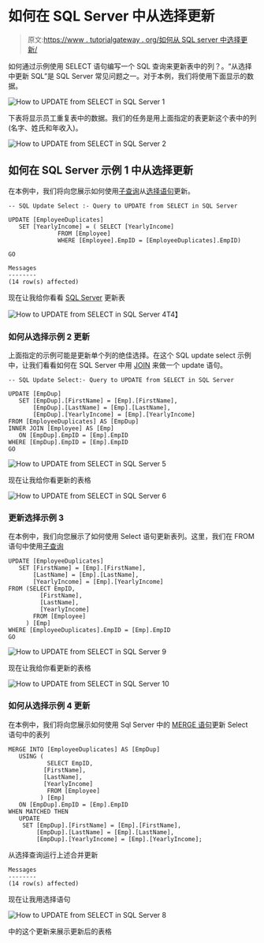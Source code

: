 # 如何在 SQL Server 中从选择更新

> 原文:[https://www . tutorialgateway . org/如何从 SQL server 中选择更新/](https://www.tutorialgateway.org/how-to-update-from-select-in-sql-server/)

如何通过示例使用 SELECT 语句编写一个 SQL 查询来更新表中的列？。“从选择中更新 SQL”是 SQL Server 常见问题之一。对于本例，我们将使用下面显示的数据。

![How to UPDATE from SELECT in SQL Server 1](img/674d8bcc5c2e2ae422846a7d2a8f1169.png)

下表将显示员工重复表中的数据。我们的任务是用上面指定的表更新这个表中的列(名字、姓氏和年收入)。

![How to UPDATE from SELECT in SQL Server 2](img/90c4a0da3b1c176fe81a44e4d857e4f5.png)

## 如何在 SQL Server 示例 1 中从选择更新

在本例中，我们将向您展示如何使用[子查询](https://www.tutorialgateway.org/sql-subquery/)从[选择语句](https://www.tutorialgateway.org/sql-select-statement/)更新。

```
-- SQL Update Select :- Query to UPDATE from SELECT in SQL Server

UPDATE [EmployeeDuplicates]
   SET [YearlyIncome] = ( SELECT [YearlyIncome] 
			  FROM [Employee]
			  WHERE [Employee].EmpID = [EmployeeDuplicates].EmpID)

GO
```

```
Messages
--------
(14 row(s) affected)
```

现在让我给你看看 [SQL Server](https://www.tutorialgateway.org/sql/) 更新表

![How to UPDATE from SELECT in SQL Server 4](img/03bbe6b6512702b6ee5ade24d1fd48ab.png)T4】

### 如何从选择示例 2 更新

上面指定的示例可能是更新单个列的绝佳选择。在这个 SQL update select 示例中，让我们看看如何在 SQL Server 中用 [JOIN](https://www.tutorialgateway.org/sql-inner-join/) 来做一个 update 语句。

```
-- SQL Update Select:- Query to UPDATE from SELECT in SQL Server

UPDATE [EmpDup]
   SET [EmpDup].[FirstName] = [Emp].[FirstName],
	   [EmpDup].[LastName] = [Emp].[LastName],
	   [EmpDup].[YearlyIncome] = [Emp].[YearlyIncome]
FROM [EmployeeDuplicates] AS [EmpDup]
INNER JOIN [Employee] AS [Emp] 
   ON [EmpDup].EmpID = [Emp].EmpID 
WHERE [EmpDup].EmpID = [Emp].EmpID 
GO
```

![How to UPDATE from SELECT in SQL Server 5](img/af6c664b91381df9fee05e79282c79a9.png)

现在让我给你看更新的表格

![How to UPDATE from SELECT in SQL Server 6](img/71612b87691a4772f7f462285374b351.png)

### 更新选择示例 3

在本例中，我们向您展示了如何使用 Select 语句更新表列。这里，我们在 FROM 语句中使用[子查询](https://www.tutorialgateway.org/sql-subquery/)

```
UPDATE [EmployeeDuplicates]
   SET [FirstName] = [Emp].[FirstName],
	   [LastName] = [Emp].[LastName],
	   [YearlyIncome] = [Emp].[YearlyIncome]
FROM (SELECT EmpID,
	     [FirstName], 
	     [LastName],
	     [YearlyIncome] 
       FROM [Employee]
     ) [Emp] 
WHERE [EmployeeDuplicates].EmpID = [Emp].EmpID 
GO
```

![How to UPDATE from SELECT in SQL Server 9](img/4498bb0864fdaab8ae326167e16c7255.png)

现在让我给你看更新的表格

![How to UPDATE from SELECT in SQL Server 10](img/55a75457a575fd2e1fed14007f74e291.png)

### 如何从选择示例 4 更新

在本例中，我们将向您展示如何使用 Sql Server 中的 [MERGE 语句](https://www.tutorialgateway.org/sql-merge-statement/)更新 Select 语句中的表列

```
MERGE INTO [EmployeeDuplicates] AS [EmpDup]
   USING (
           SELECT EmpID,
		  [FirstName], 
		  [LastName],
		  [YearlyIncome] 
           FROM [Employee] 
         ) [Emp]
   ON [EmpDup].EmpID = [Emp].EmpID
WHEN MATCHED THEN
   UPDATE 
  	SET [EmpDup].[FirstName] = [Emp].[FirstName],
	    [EmpDup].[LastName] = [Emp].[LastName],
	    [EmpDup].[YearlyIncome] = [Emp].[YearlyIncome];
```

从选择查询运行上述合并更新

```
Messages
--------
(14 row(s) affected)
```

现在让我用选择语句

![How to UPDATE from SELECT in SQL Server 8](img/5b95ff699860a053a6d9a69840e8d647.png)

中的这个更新来展示更新后的表格